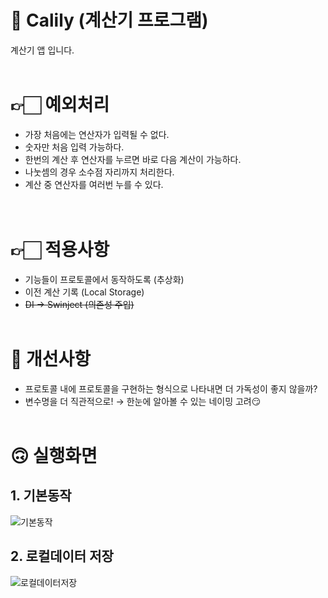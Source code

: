 # 🔢 Calily (계산기 프로그램)
계산기 앱 입니다.
<br></br>

# 👉🏻 예외처리
- 가장 처음에는 연산자가 입력될 수 없다.
- 숫자만 처음 입력 가능하다.
- 한번의 계산 후 연산자를 누르면 바로 다음 계산이 가능하다.
- 나눗셈의 경우 소수점 자리까지 처리한다.
- 계산 중 연산자를 여러번 누를 수 있다.  
<br></br>

# 👉🏻 적용사항
- 기능들이 프로토콜에서 동작하도록 (추상화)
- 이전 계산 기록 (Local Storage)
- ~~DI → Swinject (의존성 주입)~~
<br></br>

# 🤔 개선사항
- 프로토콜 내에 프로토콜을 구현하는 형식으로 나타내면 더 가독성이 좋지 않을까?
- 변수명을 더 직관적으로! → 한눈에 알아볼 수 있는 네이밍 고려😏
<br></br>

# 🙃 실행화면
## 1. 기본동작
![기본동작](https://user-images.githubusercontent.com/76806444/176128134-f4c922c0-47f5-45e2-84f4-158fda5edb94.gif)

## 2. 로컬데이터 저장
![로컬데이터저장](https://user-images.githubusercontent.com/76806444/176128292-9aa6448a-1fe3-4684-849b-bf89c8e20f6d.gif)
